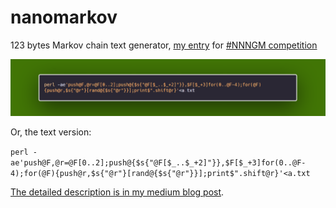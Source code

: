 # nanomarkov
123 bytes Markov chain text generator, [my entry](https://twitter.com/altsoph/status/1200815956420890626) for [#NNNGM competition](https://nickm.com/post/2019/11/nano-nanogenmo-or-nnngm/)

![code](https://github.com/altsoph/nanomarkov/blob/master/code.png?raw=true)

Or, the text version:

```perl -ae'push@F,@r=@F[0..2];push@{$s{"@F[$_..$_+2]"}},$F[$_+3]for(0..@F-4);for(@F){push@r,$s{"@r"}[rand@{$s{"@r"}}];print$".shift@r}'<a.txt```

[The detailed description is in my medium blog post](https://medium.com/altsoph/123-bytes-perl-markov-chain-b80e1212f3b3).
